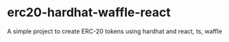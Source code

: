 # erc20-hardhat-waffle-react
A simple project to create ERC-20 tokens using hardhat and react, ts, waffle
